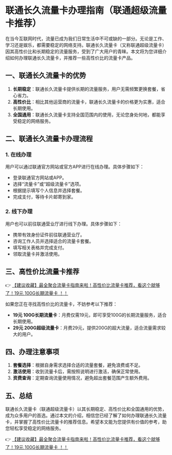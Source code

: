 # 联通长久流量卡办理指南（联通超级流量卡推荐）

在当今互联网时代，流量已成为我们日常生活中不可或缺的一部分。无论是工作、学习还是娱乐，都需要稳定的网络支持。联通长久流量卡（又称联通超级流量卡）因其高性价比和长期稳定的流量服务，受到了广大用户的青睐。本文将为您详细介绍如何办理联通长久流量卡，并推荐一些高性价比的流量卡产品。

## 一、联通长久流量卡的优势

1. **长期稳定**：联通长久流量卡提供长期的流量服务，用户无需频繁更换套餐，省心省力。
2. **高性价比**：相比其他运营商的流量卡，联通长久流量卡的价格更为实惠，适合长期使用。
3. **全国通用**：联通长久流量卡支持全国范围内的使用，无论您身处何地，都能享受稳定的网络服务。

## 二、联通长久流量卡办理流程

### 1. 在线办理
用户可以通过联通官方网站或官方APP进行在线办理。具体步骤如下：
- 登录联通官方网站或APP。
- 选择“流量卡”或“超级流量卡”选项。
- 根据提示填写个人信息并选择套餐。
- 完成支付，等待卡片邮寄到家。

### 2. 线下办理
用户也可以前往联通营业厅进行线下办理。具体步骤如下：
- 携带有效身份证件前往联通营业厅。
- 咨询工作人员并选择适合的流量卡套餐。
- 填写相关表格并完成支付。
- 领取流量卡并激活使用。

## 三、高性价比流量卡推荐

👉 [【建议收藏】最全聚合流量卡指南来啦！高性价比流量卡推荐，看这个就够了！19元 100G长期流量卡 ！！](https://bit.ly/Liuliangka)

如果您正在寻找高性价比的流量卡，不妨参考以下推荐：
- **19元 100G长期流量卡**：月费仅需19元，即可享受100G的长期流量服务，适合长期使用。
- **29元 200G超级流量卡**：月费29元，提供200G的超大流量，适合流量需求较大的用户。

## 四、办理注意事项

1. **套餐选择**：根据自身需求选择合适的流量套餐，避免浪费或不足。
2. **激活使用**：收到流量卡后，需按照说明进行激活，确保正常使用。
3. **资费查询**：定期查询流量使用情况，避免超出套餐范围产生额外费用。

## 五、总结

联通长久流量卡（联通超级流量卡）以其长期稳定、高性价比和全国通用的优势，成为众多用户的首选。通过本文的介绍，相信您已经了解了如何办理联通长久流量卡，并掌握了高性价比流量卡的推荐信息。希望本文能为您提供有价值的参考，助您轻松享受稳定的网络服务。

👉 [【建议收藏】最全聚合流量卡指南来啦！高性价比流量卡推荐，看这个就够了！19元 100G长期流量卡 ！！](https://bit.ly/Liuliangka)